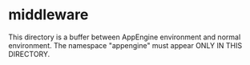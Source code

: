 # middleware

This directory is a buffer between AppEngine environment and normal environment.
The namespace "appengine" must appear ONLY IN THIS DIRECTORY.
